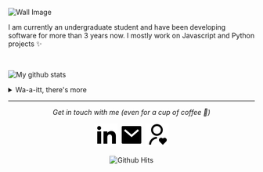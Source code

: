 ![Wall Image](https://raw.githubusercontent.com/Vedant1202/Vedant1202/master/assets/images/wall4x.png)

I am currently an undergraduate student and have been developing software for more than 3 years now. I mostly work on Javascript and Python projects ✨


  <br>

  ![My github stats](https://github-readme-stats.vercel.app/api?username=Vedant1202&show_icons=true&theme=nord)

<details>
  <summary>Wa-a-itt, there's more</summary>
  <br>
  <p><i>Alexa play Happy by Pharell Williams 🎶</i><p>

  - I create illustrations and designs.🕶
  - I also work on Raspberry and am enthusiastic about cyber-security.👁
  - I also love to play football, read, draw and stargaze. ⚽️
  - Jamming to random music when coding, lmao. Non-stop. ⭐️

  <br>

  [![Top Languages for Vedant](https://github-readme-stats.vercel.app/api/top-langs/?username=Vedant1202&show_icons=true&theme=nord&hide=html,jupyter+notebook&langs_count=10&layout=compact)]

  <!-- [![willianrod's wakatime stats](https://github-readme-stats.vercel.app/api/wakatime?username=Vedant1202)] -->

  <br><br>
</details>

<hr>
<p align="center">
  <i>Get in touch with me (even for a cup of coffee 🥤)</i>

  <p align="center">
    <a href="https://www.linkedin.com/in/vedant-nandoskar-692824169/" alt="Linkedin"><img src="https://raw.githubusercontent.com/Vedant1202/Vedant1202/master/assets/images/linkedin-fill.svg"></a>
    <a href="mailto:vedant.nandoskar@gmail.com" alt="Contact me"><img src="https://raw.githubusercontent.com/Vedant1202/Vedant1202/master/assets/images/mail-fill.svg"></a>
    <a href="https://vedantnandoskar.herokuapp.com" alt="My Portfolio Site"><img src="https://raw.githubusercontent.com/Vedant1202/Vedant1202/master/assets/images/user-heart-line.svg"></a>
  </p>

  <p align="center">
      <img align="center" src="http://hits.dwyl.com/Vedant1202/Vedant1202.svg" alt="Github Hits">
    </a>
  </p>
</p>